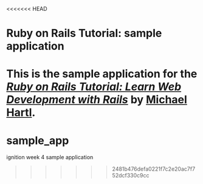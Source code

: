 <<<<<<< HEAD
# Ruby on Rails Tutorial: sample application

This is the sample application for the
[*Ruby on Rails Tutorial:
Learn Web Development with Rails*](http://www.railstutorial.org/)
by [Michael Hartl](http://www.michaelhartl.com/).
=======
# sample_app
ignition week 4 sample application
>>>>>>> 2481b476defa0221f7c2e20ac7f752dcf330c9cc
